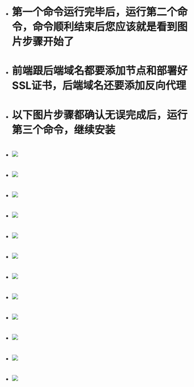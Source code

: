 - # 第一个命令运行完毕后，运行第二个命令，命令顺利结束后您应该就是看到图片步骤开始了

- # 前端跟后端域名都要添加节点和部署好SSL证书，后端域名还要添加反向代理

- # 以下图片步骤都确认无误完成后，运行第三个命令，继续安装

- # <img src="https://github.com/281677160/agent/blob/main/doc/baota1.png" />
- # <img src="https://github.com/281677160/agent/blob/main/doc/baota2.png" />
- # <img src="https://github.com/281677160/agent/blob/main/doc/baota3.png" />
- # <img src="https://github.com/281677160/agent/blob/main/doc/baota4.png" />
- # <img src="https://github.com/281677160/agent/blob/main/doc/baota5.png" />
- # <img src="https://github.com/281677160/agent/blob/main/doc/baota6.png" />
- # <img src="https://github.com/281677160/agent/blob/main/doc/baota7.png" />
- # <img src="https://github.com/281677160/agent/blob/main/doc/baota8.png" />
- # <img src="https://github.com/281677160/agent/blob/main/doc/baota9.png" />
- # <img src="https://github.com/281677160/agent/blob/main/doc/baota10.png" />
- # <img src="https://github.com/281677160/agent/blob/main/doc/baota11.png" />
- # <img src="https://github.com/281677160/agent/blob/main/doc/baota12.png" />
